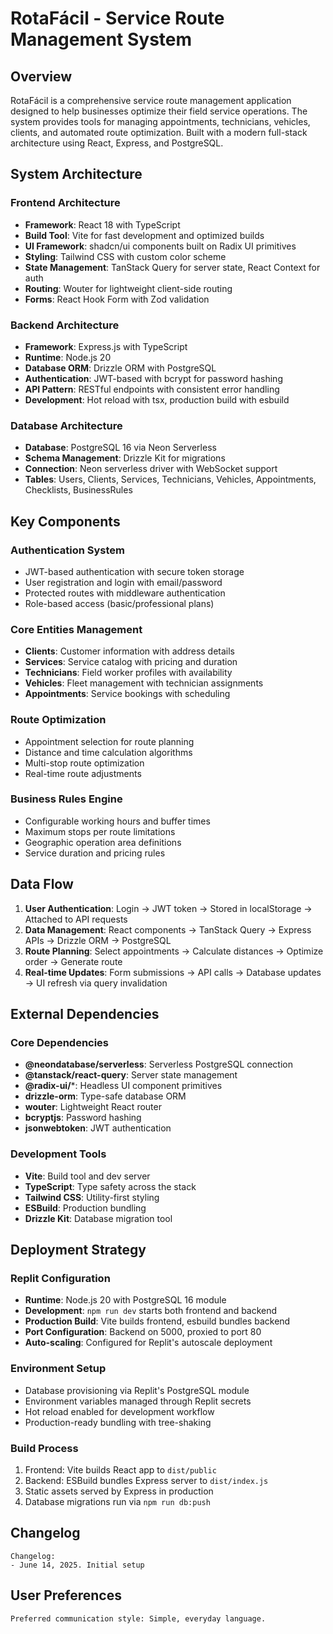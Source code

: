 # RotaFácil - Service Route Management System

## Overview

RotaFácil is a comprehensive service route management application designed to help businesses optimize their field service operations. The system provides tools for managing appointments, technicians, vehicles, clients, and automated route optimization. Built with a modern full-stack architecture using React, Express, and PostgreSQL.

## System Architecture

### Frontend Architecture
- **Framework**: React 18 with TypeScript
- **Build Tool**: Vite for fast development and optimized builds
- **UI Framework**: shadcn/ui components built on Radix UI primitives
- **Styling**: Tailwind CSS with custom color scheme
- **State Management**: TanStack Query for server state, React Context for auth
- **Routing**: Wouter for lightweight client-side routing
- **Forms**: React Hook Form with Zod validation

### Backend Architecture
- **Framework**: Express.js with TypeScript
- **Runtime**: Node.js 20
- **Database ORM**: Drizzle ORM with PostgreSQL
- **Authentication**: JWT-based with bcrypt for password hashing
- **API Pattern**: RESTful endpoints with consistent error handling
- **Development**: Hot reload with tsx, production build with esbuild

### Database Architecture
- **Database**: PostgreSQL 16 via Neon Serverless
- **Schema Management**: Drizzle Kit for migrations
- **Connection**: Neon serverless driver with WebSocket support
- **Tables**: Users, Clients, Services, Technicians, Vehicles, Appointments, Checklists, BusinessRules

## Key Components

### Authentication System
- JWT-based authentication with secure token storage
- User registration and login with email/password
- Protected routes with middleware authentication
- Role-based access (basic/professional plans)

### Core Entities Management
- **Clients**: Customer information with address details
- **Services**: Service catalog with pricing and duration
- **Technicians**: Field worker profiles with availability
- **Vehicles**: Fleet management with technician assignments
- **Appointments**: Service bookings with scheduling

### Route Optimization
- Appointment selection for route planning
- Distance and time calculation algorithms
- Multi-stop route optimization
- Real-time route adjustments

### Business Rules Engine
- Configurable working hours and buffer times
- Maximum stops per route limitations
- Geographic operation area definitions
- Service duration and pricing rules

## Data Flow

1. **User Authentication**: Login → JWT token → Stored in localStorage → Attached to API requests
2. **Data Management**: React components → TanStack Query → Express APIs → Drizzle ORM → PostgreSQL
3. **Route Planning**: Select appointments → Calculate distances → Optimize order → Generate route
4. **Real-time Updates**: Form submissions → API calls → Database updates → UI refresh via query invalidation

## External Dependencies

### Core Dependencies
- **@neondatabase/serverless**: Serverless PostgreSQL connection
- **@tanstack/react-query**: Server state management
- **@radix-ui/***: Headless UI component primitives
- **drizzle-orm**: Type-safe database ORM
- **wouter**: Lightweight React router
- **bcryptjs**: Password hashing
- **jsonwebtoken**: JWT authentication

### Development Tools
- **Vite**: Build tool and dev server
- **TypeScript**: Type safety across the stack
- **Tailwind CSS**: Utility-first styling
- **ESBuild**: Production bundling
- **Drizzle Kit**: Database migration tool

## Deployment Strategy

### Replit Configuration
- **Runtime**: Node.js 20 with PostgreSQL 16 module
- **Development**: `npm run dev` starts both frontend and backend
- **Production Build**: Vite builds frontend, esbuild bundles backend
- **Port Configuration**: Backend on 5000, proxied to port 80
- **Auto-scaling**: Configured for Replit's autoscale deployment

### Environment Setup
- Database provisioning via Replit's PostgreSQL module
- Environment variables managed through Replit secrets
- Hot reload enabled for development workflow
- Production-ready bundling with tree-shaking

### Build Process
1. Frontend: Vite builds React app to `dist/public`
2. Backend: ESBuild bundles Express server to `dist/index.js`
3. Static assets served by Express in production
4. Database migrations run via `npm run db:push`

## Changelog
```
Changelog:
- June 14, 2025. Initial setup
```

## User Preferences
```
Preferred communication style: Simple, everyday language.
```